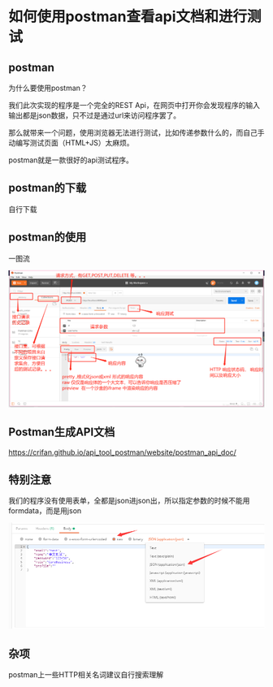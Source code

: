 # 如何使用postman查看api文档和进行测试

## postman

为什么要使用postman？

我们此次实现的程序是一个完全的REST Api，在网页中打开你会发现程序的输入输出都是json数据，只不过是通过url来访问程序罢了。

那么就带来一个问题，使用浏览器无法进行测试，比如传递参数什么的，而自己手动编写测试页面（HTML+JS）太麻烦。

postman就是一款很好的api测试程序。

## postman的下载

自行下载

## postman的使用

一图流

![](images/4.png)

## Postman生成API文档

https://crifan.github.io/api_tool_postman/website/postman_api_doc/

## 特别注意

我们的程序没有使用表单，全都是json进json出，所以指定参数的时候不能用formdata，而是用json

![](images/5.png)

## 杂项

postman上一些HTTP相关名词建议自行搜索理解